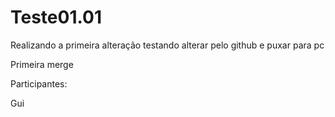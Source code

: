 # Teste01.01
Realizando a primeira alteração
testando alterar pelo github e puxar para pc


Primeira merge 


Participantes:

Gui